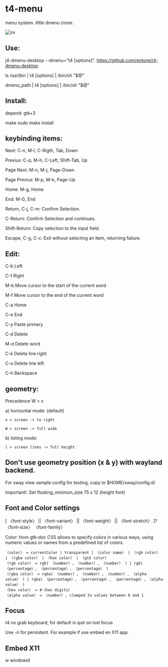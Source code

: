 # t4-menu
menu system. little dmenu clone.

![im](https://imgur.com/29FEPA)

## Use:
  j4-dmenu-desktop --dmenu="t4 [options]". https://github.com/enkore/j4-dmenu-desktop
  
  ls /usr/bin | t4 [options] | /bin/sh "$@"
  
  dmenu_path | t4 [options] | /bin/sh "$@"

## Install:
depend: gtk+3

make
sudo make install

## keybinding items:
  Next: C-n, M-l, C-Rigth, Tab, Down
  
  Previus: C-p, M-h, C-Left, Shift-Tab, Up
  
  Page Next: M-n, M-j, Page-Down
  
  Page Previus: M-p, M-k, Page-Up
  
  Home: M-g, Home
  
  End: M-G, End

  Return, C-j, C-m: Confirm Selection.
  
  C-Return: Confirm Selection and continues.
  
  Shift-Return: Copy selection to the input field.
  
  Escape, C-g, C-c: Exit without selecting an item, returning failure.
##  Edit:
  C-b Left
  
  C-f Right
  
  M-b Move cursor to the start of the current word
  
  M-f Move cursor to the end of the current word
  
  C-a Home
  
  C-e End
  
  C-y Paste primary
  
  C-d Delete
  
  M-d Delete word
  
  C-k Delete line right
  
  C-u Delete line left
  
  C-h Backspace

## geometry:
  Precedence W > x

  a) horizontal mode: (default)
  
    x > screen -> to right
  
    W > screen -> full wide

  b) listing mode:
    
    l > screen lines -> full height

## Don't use geometry position (x & y) with wayland backend.
  For sway view sample config for testing, copy to $HOME/sway/config.d/
  
  Important!. Set floating_minimun_size  75 x 12 (height font)

## Font and Color settings
  [ 〈font-style〉 || 〈font-variant〉 || 〈font-weight〉 || 〈font-stretch〉 ]? 〈font-size〉 〈font-family〉

  Color:
    from gtk-doc
    CSS allows to specify colors in various ways, using numeric values or names from a predefined list of colors.

    〈color〉 = currentColor | transparent | 〈color name〉 | 〈rgb color〉 | 〈rgba color〉 | 〈hex color〉 | 〈gtk color〉
    〈rgb color〉 = rgb( 〈number〉, 〈number〉, 〈number〉 ) | rgb( 〈percentage〉, 〈percentage〉, 〈percentage〉 )
    〈rgba color〉 = rgba( 〈number〉, 〈number〉, 〈number〉, 〈alpha value〉 ) | rgba( 〈percentage〉, 〈percentage〉, 〈percentage〉, 〈alpha value〉 )
    〈hex color〉 = #〈hex digits〉
    〈alpha value〉 = 〈number〉, clamped to values between 0 and 1

## Focus
  t4 no grab keyboard, for default is quit on lost focus
  
  Use -n for persistent. For example if use embed en X11 app.

## Embed X11
  w  windowid
